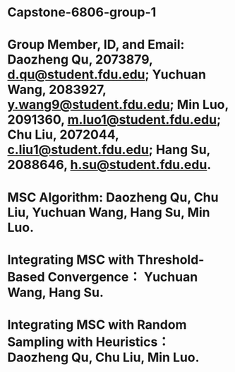 # Capstone-6806-group-1
# Group Member, ID, and Email: Daozheng Qu, 2073879, d.qu@student.fdu.edu; Yuchuan Wang, 2083927, y.wang9@student.fdu.edu; Min Luo, 2091360, m.luo1@student.fdu.edu; Chu Liu, 2072044, c.liu1@student.fdu.edu; Hang Su, 2088646, h.su@student.fdu.edu.
# MSC Algorithm: Daozheng Qu, Chu Liu, Yuchuan Wang, Hang Su, Min Luo.
# Integrating MSC with Threshold-Based Convergence： Yuchuan Wang, Hang Su.
# Integrating MSC with Random Sampling with Heuristics： Daozheng Qu, Chu Liu, Min Luo. 

